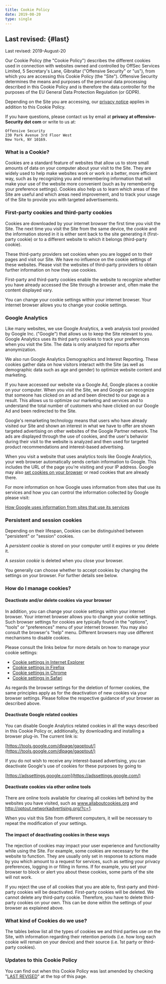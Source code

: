```yaml
---
title: Cookie Policy
date: 2019-08-20
type: single
---
```


## Last revised: {#last}

Last revised: 2019-August-20

Our Cookie Policy (the "Cookie Policy") describes the different cookies used in connection with websites owned and controlled by OffSec Services Limited, 5 Secretary's Lane, Gibraltar ("Offensive Security" or "us"), from which you are accessing this Cookie Policy (the "Site"). Offensive Security determines the means and purposes of the personal data processing described in this Cookie Policy and is therefore the data controller for the purposes of the EU General Data Protection Regulation (or GDPR).

Depending on the Site you are accessing, our [privacy notice](https://www.offensive-security.com/privacy-policy/) applies in addition to this Cookie Policy.

If you have questions, please contact us by email at **privacy at offensive-Security dot com** or write to us at:

```
Offensive Security
230 Park Avenue 3rd Floor West
New York, NY 10169.
```

### What is a Cookie?

Cookies are a standard feature of websites that allow us to store small amounts of data on your computer about your visit to the Site. They are widely used to help make websites work or work in a better, more efficient way, such as by recognizing you and remembering information that will make your use of the website more convenient (such as by remembering your preference settings). Cookies also help us to learn which areas of the Site are useful and which areas need improvement, and to track your usage of the Site to provide you with targeted advertisements.

### First-party cookies and third-party cookies

Cookies are downloaded by your internet browser the first time you visit the Site. The next time you visit the Site from the same device, the cookie and the information stored in it is either sent back to the site generating it (first-party cookie) or to a different website to which it belongs (third-party cookie).

These third-party providers set cookies when you are logged on to their pages and visit our Site. We have no influence on the cookie settings of these websites. Please visit the websites of third-party providers to obtain further information on how they use cookies.

First-party and third-party cookies enable the website to recognize whether you have already accessed the Site through a browser and, often make the content displayed vary.

You can change your cookie settings within your internet browser. Your internet browser allows you to change your cookie settings.

### Google Analytics

Like many websites, we use Google Analytics, a web analysis tool provided by Google Inc. ("Google") that allows us to keep the Site relevant to you. Google Analytics uses its third party cookies to track your preferences when you visit the Site. The data is only analyzed for reports after anonymization.

We also run Google Analytics Demographics and Interest Reporting. These cookies gather data on how visitors interact with the Site (as well as demographic data such as age and gender) to optimize website content and marketing.

If you have accessed our website via a Google Ad, Google places a cookie on your computer. When you visit the Site, we and Google can recognize that someone has clicked on an ad and been directed to our page as a result. This allows us to optimize our marketing and services and to understand the total number of customers who have clicked on our Google Ad and been redirected to the Site.

Google's remarketing technology means that users who have already visited our Site and shown an interest in what we have to offer are shown targeted advertising on other websites of the Google Partner network. The ads are displayed through the use of cookies, and the user's behavior during their visit to the website is analyzed and then used for targeted product recommendations and interest-based advertising.

When you visit a website that uses analytics tools like Google Analytics, your web browser automatically sends certain information to Google. This includes the URL of the page you're visiting and your IP address. Google may also [set cookies on your browser](https://policies.google.com/technologies/cookies?hl=en-US) or read cookies that are already there.

For more information on how Google uses information from sites that use its services and how you can control the information collected by Google please visit:

[How Google uses information from sites that use its services](https://policies.google.com/technologies/partner-sites?hl=en-US)

### Persistent and session cookies

Depending on their lifespan, Cookies can be distinguished between "persistent" or "session" cookies.

A _persistent cookie_ is stored on your computer until it expires or you delete it.

A _session cookie_ is deleted when you close your browser.

You generally can choose whether to accept cookies by changing the settings on your browser. For further details see below.

### How do I manage cookies?

#### Deactivate and/or delete cookies via your browser

In addition, you can change your cookie settings within your internet browser. Your internet browser allows you to change your cookie settings. Such browser settings for cookies are typically found in the "options", "tools" or "preferences" menu of your internet browser. You may also consult the browser's "help" menu. Different browsers may use different mechanisms to disable cookies.

Please consult the links below for more details on how to manage your cookie settings:

- [Cookie settings in Internet Explorer](https://support.microsoft.com/en-gb/help/17442/windows-internet-explorer-delete-manage-cookies)
- [Cookie settings in Firefox](https://support.mozilla.org/en-US/products/firefox/protect-your-privacy/cookies)
- [Cookie settings in Chrome](https://support.google.com/chrome/answer/95647?hl=en)
- [Cookie settings in Safari](https://support.apple.com/kb/index?q=cookies&src=globalnav_support&type=organic&page=search&locale=en_US)

As regards the browser settings for the deletion of former cookies, the same principles apply as for the deactivation of new cookies via your browser settings. Please follow the respective guidance of your browser as described above.

#### Deactivate Google related cookies

You can disable Google Analytics related cookies in all the ways described in this Cookie Policy or, additionally, by downloading and installing a browser plug-in. The current link is:

[https://tools.google.com/dlpage/gaoptout/](https://tools.google.com/dlpage/gaoptout/)

If you do not wish to receive any interest-based advertising, you can deactivate Google's use of cookies for these purposes by going to

[https://adssettings.google.com](https://adssettings.google.com/)

#### Deactivate cookies via other online tools

There are online tools available for clearing all cookies left behind by the websites you have visited, such as www.allaboutcookies.org and http://optout.networkadvertising.org/?c=1.

When you visit this Site from different computers, it will be necessary to repeat the modification of your settings.

#### The impact of deactivating cookies in these ways

The rejection of cookies may impact your user experience and functionality while using the Site. For example, some cookies are necessary for the website to function. They are usually only set in response to actions made by you which amount to a request for services, such as setting your privacy preferences, logging in or filling in forms. If for example, you set your browser to block or alert you about these cookies, some parts of the site will not work.

If you reject the use of all cookies that you are able to, first-party and third-party cookies will be deactivated. First-party cookies will be deleted. We cannot delete any third-party cookie. Therefore, you have to delete third-party cookies on your own. This can be done within the settings of your browser as explained above.

### What kind of Cookies do we use?

The tables below list all the types of cookies we and third parties use on the Site, with information regarding their retention periods (i.e. how long each cookie will remain on your device) and their source (i.e. 1st party or third-party cookies).

### Updates to this Cookie Policy

You can find out when this Cookie Policy was last amended by checking "[LAST REVISED](#last)" at the top of this page.
